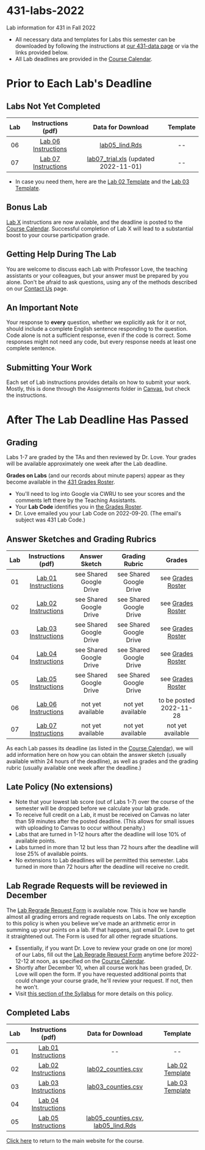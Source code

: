 # 431-labs-2022
Lab information for 431 in Fall 2022

- All necessary data and templates for Labs this semester can be downloaded by following the instructions at [our 431-data page](https://github.com/THOMASELOVE/431-data) or via the links provided below.
- All Lab deadlines are provided in the [Course Calendar](https://thomaselove.github.io/431-2022/calendar.html).

# Prior to Each Lab's Deadline

## Labs Not Yet Completed

| Lab | Instructions (pdf) | Data for Download | Template |
| :---: | :---: | :---: | :---: |
| 06 | [Lab 06 Instructions](https://github.com/THOMASELOVE/431-labs-2022/blob/main/lab06.pdf) | [lab05_lind.Rds](https://github.com/THOMASELOVE/431-data/raw/main/lab05_lind.Rds) | -- |
| 07 | [Lab 07 Instructions](https://github.com/THOMASELOVE/431-labs-2022/blob/main/lab07.pdf) | [lab07_trial.xls](https://raw.githubusercontent.com/THOMASELOVE/431-data/main/lab07_trial.xls) (updated 2022-11-01) | -- |

- In case you need them, here are the [Lab 02 Template](https://raw.githubusercontent.com/THOMASELOVE/431-data/main/YOURNAME-lab02.Rmd) and the [Lab 03 Template](https://raw.githubusercontent.com/THOMASELOVE/431-data/main/YOURNAME-lab03.Rmd).

## Bonus Lab

[Lab X](labX.md) instructions are now available, and the deadline is posted to the [Course Calendar](https://thomaselove.github.io/431-2022/calendar.html). Successful completion of Lab X will lead to a substantial boost to your course participation grade.

## Getting Help During The Lab

You are welcome to discuss each Lab with Professor Love, the teaching assistants or your colleagues, but your answer must be prepared by you alone. Don't be afraid to ask questions, using any of the methods described on our [Contact Us](https://thomaselove.github.io/431-2022/contact.html) page.

## An Important Note

Your response to **every** question, whether we explicitly ask for it or not, should include a complete English sentence responding to the question. Code alone is not a sufficient response, even if the code is correct. Some responses might not need any code, but every response needs at least one complete sentence.

## Submitting Your Work

Each set of Lab instructions provides details on how to submit your work. Mostly, this is done through the Assignments folder in [Canvas](https://canvas.case.edu/), but check the instructions.

# After The Lab Deadline Has Passed

## Grading

Labs 1-7 are graded by the TAs and then reviewed by Dr. Love. Your grades will be available approximately one week after the Lab deadline. 

**Grades on Labs** (and our records about minute papers) appear as they become available in the [431 Grades Roster](https://bit.ly/431-grades-2022).

- You'll need to log into Google via CWRU to see your scores and the comments left there by the Teaching Assistants. 
- Your **Lab Code** identifies you in [the Grades Roster](https://bit.ly/431-grades-2022). 
- Dr. Love emailed you your Lab Code on 2022-09-20. (The email's subject was 431 Lab Code.) 

## Answer Sketches and Grading Rubrics

| Lab | Instructions (pdf) | Answer Sketch | Grading Rubric | Grades
| :---: | :---: | :---: | :---: | :---: |
| 01 | [Lab 01 Instructions](https://github.com/THOMASELOVE/431-labs-2022/blob/main/lab01.pdf) | see Shared Google Drive | see Shared Google Drive | see [Grades Roster](https://bit.ly/431-grades-2022) |
| 02 | [Lab 02 Instructions](https://github.com/THOMASELOVE/431-labs-2022/blob/main/lab02.pdf) | see Shared Google Drive | see Shared Google Drive | see [Grades Roster](https://bit.ly/431-grades-2022) |
| 03 | [Lab 03 Instructions](https://github.com/THOMASELOVE/431-labs-2022/blob/main/lab03.pdf) | see Shared Google Drive | see Shared Google Drive | see [Grades Roster](https://bit.ly/431-grades-2022) |
| 04 | [Lab 04 Instructions](https://github.com/THOMASELOVE/431-labs-2022/blob/main/lab04.pdf) | see Shared Google Drive | see Shared Google Drive | see [Grades Roster](https://bit.ly/431-grades-2022) |
| 05 | [Lab 05 Instructions](https://github.com/THOMASELOVE/431-labs-2022/blob/main/lab05.pdf) | see Shared Google Drive | see Shared Google Drive | see [Grades Roster](https://bit.ly/431-grades-2022) |
| 06 | [Lab 06 Instructions](https://github.com/THOMASELOVE/431-labs-2022/blob/main/lab06.pdf) | not yet available | not yet available | to be posted 2022-11-28 |
| 07 | [Lab 07 Instructions](https://github.com/THOMASELOVE/431-labs-2022/blob/main/lab07.pdf) | not yet available | not yet available | not yet available |

As each Lab passes its deadline (as listed in the [Course Calendar](https://thomaselove.github.io/431-2022/calendar.html)), we will add information here on how you can obtain the answer sketch (usually available within 24 hours of the deadline), as well as grades and the grading rubric (usually available one week after the deadline.)

## Late Policy (No extensions)

- Note that your lowest lab score (out of Labs 1-7) over the course of the semester will be dropped before we calculate your lab grade.
- To receive full credit on a Lab, it must be received on Canvas no later than 59 minutes after the posted deadline. (This allows for small issues with uploading to Canvas to occur without penalty.)
- Labs that are turned in 1-12 hours after the deadline will lose 10% of available points.
- Labs turned in more than 12 but less than 72 hours after the deadline will lose 25% of available points.
- No extensions to Lab deadlines will be permitted this semester. Labs turned in more than 72 hours after the deadline will receive no credit.

## Lab Regrade Requests will be reviewed in December

The [Lab Regrade Request Form](https://bit.ly/431-2022-lab-regrade-requests) is available now. This is how we handle almost all grading errors and regrade requests on Labs. The only exception to this policy is when you believe we've made an arithmetic error in summing up your points on a lab. If that happens, just email Dr. Love to get it straightened out. The Form is used for all other regrade situations.

- Essentially, if you want Dr. Love to review your grade on one (or more) of our Labs, fill out the [Lab Regrade Request Form](https://bit.ly/431-2022-lab-regrade-requests) anytime before 2022-12-12 at noon, as specified on the [Course Calendar](https://thomaselove.github.io/431-2022/calendar.html). 
- Shortly after December 10, when all course work has been graded, Dr. Love will open the form. If you have requested additional points that could change your course grade, he'll review your request. If not, then he won't. 
- Visit [this section of the Syllabus](https://thomaselove.github.io/431-syllabus-2022/course-grades.html#lab-appeal-policy---request-a-review-via-google-form) for more details on this policy.

## Completed Labs

| Lab | Instructions (pdf) | Data for Download | Template |
| :---: | :---: | :---: | :---: |
01 | [Lab 01 Instructions](https://github.com/THOMASELOVE/431-labs-2022/blob/main/lab01.pdf) | -- | --
02 | [Lab 02 Instructions](https://github.com/THOMASELOVE/431-labs-2022/blob/main/lab02.pdf) | [lab02_counties.csv](https://raw.githubusercontent.com/THOMASELOVE/431-data/main/lab02_counties.csv) | [Lab 02 Template](https://raw.githubusercontent.com/THOMASELOVE/431-data/main/YOURNAME-lab02.Rmd) |
03 | [Lab 03 Instructions](https://github.com/THOMASELOVE/431-labs-2022/blob/main/lab03.pdf) | [lab03_counties.csv](https://raw.githubusercontent.com/THOMASELOVE/431-data/main/lab03_counties.csv) | [Lab 03 Template](https://raw.githubusercontent.com/THOMASELOVE/431-data/main/YOURNAME-lab03.Rmd) |
04 | [Lab 04 Instructions](https://github.com/THOMASELOVE/431-labs-2022/blob/main/lab04.pdf)
05 | [Lab 05 Instructions](https://github.com/THOMASELOVE/431-labs-2022/blob/main/lab05.pdf) | [lab05_counties.csv](https://raw.githubusercontent.com/THOMASELOVE/431-data/main/lab05_counties.csv), [lab05_lind.Rds](https://github.com/THOMASELOVE/431-data/raw/main/lab05_lind.Rds) 


[Click here](https://thomaselove.github.io/431-2022/) to return to the main website for the course.
